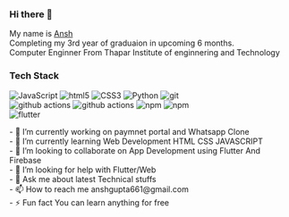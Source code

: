 ### Hi there 👋
My name is [Ansh](https://sites.google.com/view/anshgupta)<br> 
Completing my 3rd year of graduaion in upcoming 6 months.<br>
Computer Enginner From Thapar Institute of enginnering and Technology


### Tech Stack
<p style="margin-right:10px;width:70%">
  <img alt="JavaScript" src="https://img.shields.io/badge/-JavaScript-46a2f1?logo=javascript&logoColor=white" />
  <img alt="html5" src="https://img.shields.io/badge/-HTML5-E34F26?logo=html5&logoColor=white" />
  <img alt="CSS3" src="https://img.shields.io/badge/-CSS3-1572B6?logo=CSS3&logoColor=white" />
  <img alt="Python" src="https://img.shields.io/badge/-python-306998?logo=python&logoColor=white" />
  <img alt="git" src="https://img.shields.io/badge/-Git-F05032?logo=git&logoColor=white" />
  <img alt="github actions" src="https://img.shields.io/badge/-Github-gray?logo=github&logoColor=white" />
  <img alt="github actions" src="https://img.shields.io/badge/-Github_Actions-2088FF?logo=github-actions&logoColor=white" />
  <img alt="npm" src="https://img.shields.io/badge/-NPM-CB3837?logo=npm&logoColor=white" />
  <img alt="npm" src="https://img.shields.io/badge/-pip-CB3837?logo=python&logoColor=white" />
  <img alt="flutter" src="https://img.shields.io/badge/-flutter-02569B?logo=Flutter&logoColor=white" />
  
  
 
</p>
- 🔭 I’m currently working on paymnet portal and Whatsapp Clone<br>
- 🌱 I’m currently learning Web Development HTML CSS JAVASCRIPT<br>
- 👯 I’m looking to collaborate on App Development using Flutter And Firebase<br>
- 🤔 I’m looking for help with Flutter/Web <br>
- 💬 Ask me about latest Technical stuffs<br>
- 📫 How to reach me anshgupta661@gmail.com<br>
- ⚡ Fun fact You can learn anything for free<br>
